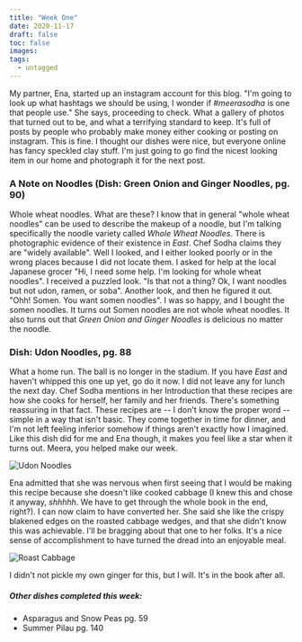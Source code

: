 ```yaml
---
title: "Week One"
date: 2020-11-17
draft: false
toc: false
images:
tags: 
  - untagged
---
```


My partner, Ena, started up an instagram account for this blog. "I'm going to look up what
hashtags we should be using, I wonder if _#meerasodha_ is one that people use." She says,
proceeding to check. What a gallery of photos that turned out to be, and what a terrifying
standard to keep. It's full of posts by people who probably make money either cooking or
posting on instagram. This is fine. I thought our dishes were nice, but everyone online has
fancy speckled clay stuff. I'm just going to go find the nicest looking item in our home and 
photograph it for the next post.

### A Note on Noodles (Dish: Green Onion and Ginger Noodles, pg. 90)

Whole wheat noodles. What are these?
I know that in general "whole wheat noodles" can be used to describe the makeup of a noodle,
but I'm talking specifically the noodle variety called _Whole Wheat Noodles_.
There is photographic evidence of their existence in _East_. Chef Sodha claims they are
"widely available". Well I looked, and I either looked poorly or in the wrong places because
I did not locate them. I asked for help at the local Japanese grocer "Hi, I need some help.
I'm looking for whole wheat noodles". I received a puzzled look. "Is that not a thing? Ok,
I want noodles but not udon, ramen, or soba". Another look, and then he figured it out. "Ohh!
Somen. You want somen noodles". I was so happy, and I bought the somen noodles. It turns out
Somen noodles are not whole wheat noodles. It also turns out that _Green Onion and Ginger
Noodles_ is delicious no matter the noodle.

### Dish: Udon Noodles, pg. 88

What a home run. The ball is no longer in the stadium.
If you have _East_ and haven't whipped this one up yet, go do it now. I did not leave any for lunch the next day.
Chef Sodha mentions in her Introduction that these recipes are how she cooks for herself,
her family and her friends. There's something reassuring in that fact. These recipes are --
I don't know the proper word -- simple in a way that isn't basic. They come together in time
for dinner, and I'm not left feeling inferior somehow if things aren't exactly how I imagined.
Like this dish did for me and Ena though, it makes you feel like a star when it turns out. Meera, you
helped make our week.

![Udon Noodles](/udon-noodles.jpg)

Ena admitted that she was nervous when first seeing that I would be making this recipe
because she doesn't like cooked cabbage (I knew this and chose it anyway, _shhhhh_. We have
to get through the whole book in the end, right?). I can now claim to have converted her.
She said she like the crispy blakened edges on the roasted cabbage wedges, and that she
didn't know this was achievable. I'll be bragging about that one to her folks.
It's a nice sense of accomplishment to have turned the dread into an enjoyable meal.

![Roast Cabbage](/roast-cabbage.jpg)

I didn't not pickle my own ginger for this, but I will. It's in the book after all.

##### Other dishes completed this week:

- Asparagus and Snow Peas pg. 59
- Summer Pilau pg. 140
